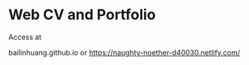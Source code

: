 # Web CV and Portfolio 

Access at

bailinhuang.github.io or
https://naughty-noether-d40030.netlify.com/
